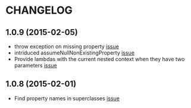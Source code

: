 # CHANGELOG

## 1.0.9 (2015-02-05)

* throw exception on missing property [issue](https://github.com/valotas/mustache4dart/issues/36)
* intriduced assumeNullNonExistingProperty [issue](https://github.com/valotas/mustache4dart/issues/41)
* Provide lambdas with the current nested context when they have two parameters [issue](https://github.com/valotas/mustache4dart/issues/39)

## 1.0.8 (2015-02-01)

* Find property names in superclasses [issue](https://github.com/valotas/mustache4dart/issues/33)
